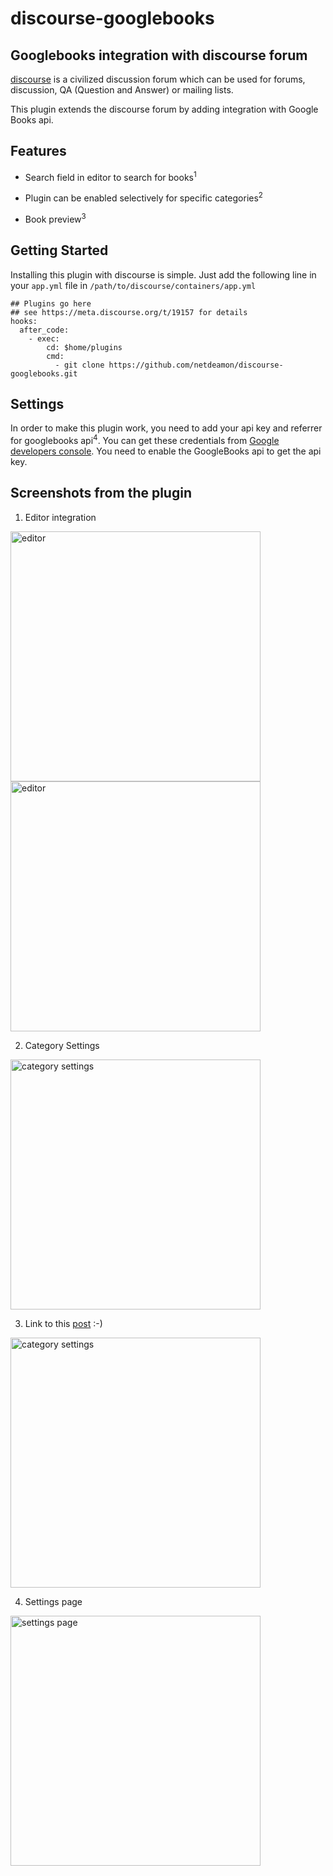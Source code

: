 # discourse-googlebooks
## Googlebooks integration with discourse forum

[discourse](http://www.discourse.org) is a civilized discussion forum which can be used for forums, discussion, QA (Question and Answer) or mailing lists.

This plugin extends the discourse forum by adding integration with Google Books api. 

## Features

- Search field in editor to search for books<sup>1</sup>

- Plugin can be enabled selectively for specific categories<sup>2</sup>

- Book preview<sup>3</sup> 

## Getting Started

Installing this plugin with discourse is simple. Just add the following line in your `app.yml` file in `/path/to/discourse/containers/app.yml`


    ## Plugins go here
    ## see https://meta.discourse.org/t/19157 for details
    hooks:
      after_code:
        - exec:
            cd: $home/plugins
            cmd:
              - git clone https://github.com/netdeamon/discourse-googlebooks.git
          

## Settings

In order to make this plugin work, you need to add your api key and referrer for googlebooks api<sup>4</sup>. You can get these credentials from
[Google developers console](https://console.developers.google.com). You need to enable the GoogleBooks api to get the api key.

## Screenshots from the plugin

1. Editor integration
<img src="https://user-images.githubusercontent.com/2167846/27745023-76127fe0-5ddf-11e7-9932-82198c624cd4.png" width="400" alt="editor">

<img src="https://user-images.githubusercontent.com/2167846/27745446-facbefea-5de0-11e7-9466-1afeb637d7b7.png" width="400" alt="editor"> 

2. Category Settings
<img src="https://user-images.githubusercontent.com/2167846/27745022-760fe3d4-5ddf-11e7-8163-0d6a14eb21b0.png" width="400" alt="category settings">

3. Link to this [post](https://discussbook.com/t/why-are-there-so-many-links-in-the-book/243) :-) 
<img src="https://user-images.githubusercontent.com/2167846/27745021-760d75b8-5ddf-11e7-96f3-6e66a2600484.png" width="400" alt="category settings">

4. Settings page
<img src="https://user-images.githubusercontent.com/2167846/27745025-761a2358-5ddf-11e7-9ca2-e97c87825484.png" width="400" alt="settings page">
